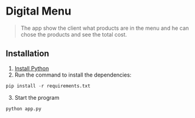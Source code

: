 # Digital Menu
> The app show the client what products are in the menu and he can chose the products and see the total cost. 
## Installation
1. [Install Python](https://realpython.com/installing-python/)
2. Run the command to install the dependencies:
```python
pip install -r requirements.txt
```
3. Start the program
 ```python
python app.py
```